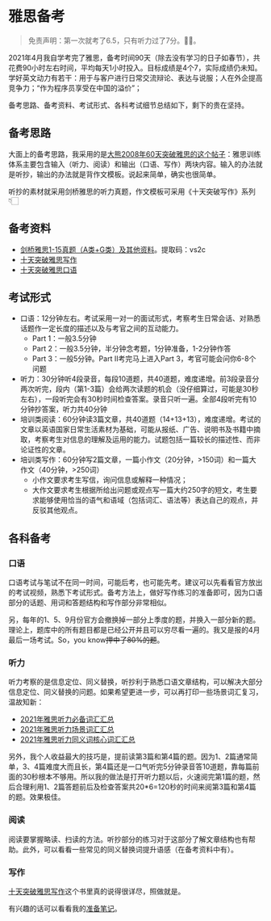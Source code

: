 # 雅思备考

> 免责声明：第一次就考了6.5，只有听力过了7分。👩🍳。

2021年4月我自学考完了雅思，备考时间90天（除去没有学习的日子如春节），共花费90小时左右时间，平均每天1小时投入。目标成绩是4个7，实际成绩仍未知。学好英文动力有若干：用于与客户进行日常交流辩论、表达与说服；人在外企提高竞争力；“作为程序员享受在中国的溢价”；

备考思路、备考资料、考试形式、各科考试细节总结如下，剩下的贵在坚持。

## 备考思路

大面上的备考思路，我采用的是[大熊2008年60天突破雅思的这个帖子](https://kb.cnblogs.com/page/152269)：雅思训练体系主要包含输入（听力、阅读）和输出（口语、写作）两块内容。输入的办法就是听抄，输出的办法就是背作文模板。说起来简单，确实也很简单。

听抄的素材就采用剑桥雅思的听力真题，作文模板可采用《十天突破写作》系列👇🏻

## 备考资料

* [剑桥雅思1-15真题（A类+G类）及其他资料](https://pan.baidu.com/s/1UROSgkNGdNwJUrVBh9MxFg)。提取码：vs2c
* [十天突破雅思写作](https://item.jd.com/14841298086.html)
* [十天突破雅思口语](https://item.jd.com/10022147697315.html)

## 考试形式

* 口语：12分钟左右。考试采用一对一的面试形式，考察考生日常会话、对熟悉话题作一定长度的描述以及与考官之间的互动能力。
  * Part 1：一般3.5分钟
  * Part 2：一般3.5分钟，半分钟念考题，1分钟准备，1-2分钟作答
  * Part 3：一般5分钟。Part II考完马上进入Part 3，考官可能会问你6-8个问题
* 听力：30分钟听4段录音，每段10道题，共40道题，难度递增。前3段录音分两次听完，段内（第1-3篇）会给两次读题的机会（没仔细算过，可能是30秒左右），一段听完会有30秒时间检查答案。录音只听一遍。全部4段听完有10分钟抄答案，听力共40分钟
* 培训类阅读：60分钟读3篇文章，共40道题（14+13+13），难度递增。考试的文章以英语国家日常生活素材为基础，可能从报纸、广告、说明书及书籍中摘取，考察考生对信息的理解及运用的能力。试题包括一篇较长的描述性、而非论证性的文章。
* 培训类写作：60分钟写2篇文章，一篇小作文（20分钟，>150词）和一篇大作文（40分钟，>250词）
  * 小作文要求考生写信，询问信息或解释一种情况；
  * 大作文要求考生根据所给出问题或观点写一篇大约250字的短文，考生要求能够使用恰当的语气和语域（包括词汇、语法等）表达自己的观点，并反驳其他观点。

## 各科备考

### 口语

口语考试与笔试不在同一时间，可能后考，也可能先考。建议可以先看看官方放出的考试视频，熟悉下考试形式。备考方法上，做好写作练习的准备即可，因为口语部分的话题、用词和答题结构和写作部分非常相似。

另，每年的1、5、9月份官方会撤换掉一部分上季度的题，并换入一部分新的题。理论上，题库中的所有题目都是已经公开并且可以穷尽看一遍的。我又是报的4月最后一场考试。So，you know~~押中了80%的题~~。

### 听力

听力考察的是信息定位、同义替换，听抄利于熟悉口语文章结构，可以解决大部分信息定位、同义替换的问题。如果希望更进一步，可以再打印一些场景词汇复习，温故知新：

* [2021年雅思听力必备词汇汇总](http://ielts.xdf.cn/202104/11168450.html)
* [2021年雅思听力场景词汇汇总](http://ielts.xdf.cn/202104/11168351.html)
* [2021年雅思听力同义词核心词汇汇总](http://ielts.xdf.cn/202104/11168215.html)

另外，我个人收益最大的技巧是，提前读第3篇和第4篇的题。因为1、2篇通常简单，3、4篇难度大而且长，第4篇还是一口气听完5分钟录音答10道题，靠每篇前面的30秒根本不够用。所以我的做法是打开听力题以后，火速阅完第1篇的题，然后合理利用1、2篇答题前后及检查答案共20*6=120秒的时间来阅第3篇和第4篇的题。效果极佳。

### 阅读

阅读要掌握略读、扫读的方法。听抄部分的练习对于这部分了解文章结构也有帮助。此外，可以看看一些常见的同义替换词提升语感（在备考资料中有）。

### 写作

[十天突破雅思写作](https://item.jd.com/14841298086.html)这个书里真的说得很详尽，照做就是。

有兴趣的话可以看看我的[准备笔记](https://app.gitbook.com/@linesh/s/ielts)。
